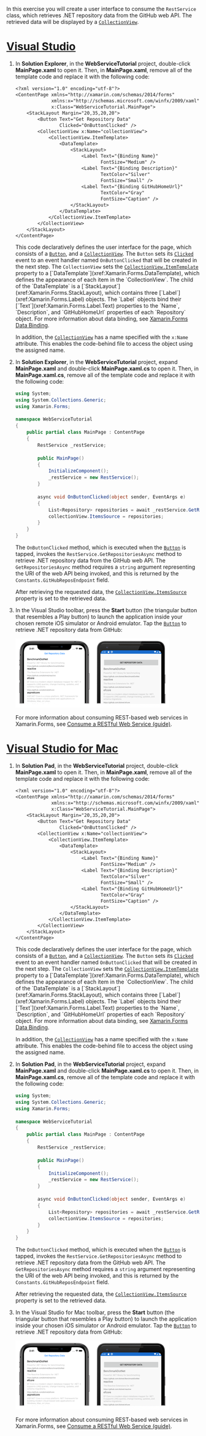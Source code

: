 In this exercise you will create a user interface to consume the `RestService` class, which retrieves .NET repository data from the GitHub web API. The retrieved data will be displayed by a [`CollectionView`](xref:Xamarin.Forms.CollectionView).

# [Visual Studio](#tab/vswin)

1. In **Solution Explorer**, in the **WebServiceTutorial** project, double-click **MainPage.xaml** to open it. Then, in **MainPage.xaml**, remove all of the template code and replace it with the following code:

    ```xaml
    <?xml version="1.0" encoding="utf-8"?>
    <ContentPage xmlns="http://xamarin.com/schemas/2014/forms"
                 xmlns:x="http://schemas.microsoft.com/winfx/2009/xaml"
                 x:Class="WebServiceTutorial.MainPage">
        <StackLayout Margin="20,35,20,20">
            <Button Text="Get Repository Data"
                    Clicked="OnButtonClicked" />
            <CollectionView x:Name="collectionView">
                <CollectionView.ItemTemplate>
                    <DataTemplate>
                        <StackLayout>
                            <Label Text="{Binding Name}"
                                   FontSize="Medium" />
                            <Label Text="{Binding Description}"
                                   TextColor="Silver"
                                   FontSize="Small" />
                            <Label Text="{Binding GitHubHomeUrl}"
                                   TextColor="Gray"
                                   FontSize="Caption" />
                        </StackLayout>
                    </DataTemplate>
                </CollectionView.ItemTemplate>
            </CollectionView>
        </StackLayout>
    </ContentPage>
    ```

    This code declaratively defines the user interface for the page, which consists of a [`Button`](xref:Xamarin.Forms.Button), and a [`CollectionView`](xref:Xamarin.Forms.CollectionView). The `Button` sets its [`Clicked`](xref:Xamarin.Forms.Button.Clicked) event to an event handler named `OnButtonClicked` that will be created in the next step. The `CollectionView` sets the [`CollectionView.ItemTemplate`](xref:Xamarin.Forms.ItemsView`1.ItemTemplate) property to a [`DataTemplate`](xref:Xamarin.Forms.DataTemplate), which defines the appearance of each item in the `CollectionView`. The child of the `DataTemplate` is a [`StackLayout`](xref:Xamarin.Forms.StackLayout), which contains three [`Label`](xref:Xamarin.Forms.Label) objects. The `Label` objects bind their [`Text`](xref:Xamarin.Forms.Label.Text) properties to the `Name`, `Description`, and `GitHubHomeUrl` properties of each `Repository` object. For more information about data binding, see [Xamarin.Forms Data Binding](~/xamarin-forms/app-fundamentals/data-binding/index.md).

    In addition, the [`CollectionView`](xref:Xamarin.Forms.CollectionView) has a name specified with the `x:Name` attribute. This enables the code-behind file to access the object using the assigned name.

1. In **Solution Explorer**, in the **WebServiceTutorial** project, expand **MainPage.xaml** and double-click **MainPage.xaml.cs** to open it. Then, in **MainPage.xaml.cs**, remove all of the template code and replace it with the following code:

    ```csharp
    using System;
    using System.Collections.Generic;
    using Xamarin.Forms;

    namespace WebServiceTutorial
    {
        public partial class MainPage : ContentPage
        {
            RestService _restService;

            public MainPage()
            {
                InitializeComponent();
                _restService = new RestService();
            }

            async void OnButtonClicked(object sender, EventArgs e)
            {
                List<Repository> repositories = await _restService.GetRepositoriesAsync(Constants.GitHubReposEndpoint);
                collectionView.ItemsSource = repositories;
            }
        }
    }
    ```

    The `OnButtonClicked` method, which is executed when the [`Button`](xref:Xamarin.Forms.Button) is tapped, invokes the `RestService.GetRepositoriesAsync` method to retrieve .NET repository data from the GitHub web API. The `GetRepositoriesAsync` method requires a `string` argument representing the URI of the web API being invoked, and this is returned by the `Constants.GitHubReposEndpoint` field.

    After retrieving the requested data, the [`CollectionView.ItemsSource`](xref:Xamarin.Forms.ItemsView`1.ItemsSource) property is set to the retrieved data.

1. In the Visual Studio toolbar, press the **Start** button (the triangular button that resembles a Play button) to launch the application inside your chosen remote iOS simulator or Android emulator. Tap the [`Button`](xref:Xamarin.Forms.Button) to retrieve .NET repository data from GitHub:

    [![Screenshot of GitHub .NET repositories, on iOS and Android](../images/consume-web-service.png)](../images/consume-web-service-large.png#lightbox)

    For more information about consuming REST-based web services in Xamarin.Forms, see [Consume a RESTful Web Service (guide)](~/xamarin-forms/data-cloud/web-services/rest.md).

# [Visual Studio for Mac](#tab/vsmac)

1. In **Solution Pad**, in the **WebServiceTutorial** project, double-click **MainPage.xaml** to open it. Then, in **MainPage.xaml**, remove all of the template code and replace it with the following code:

    ```xaml
    <?xml version="1.0" encoding="utf-8"?>
    <ContentPage xmlns="http://xamarin.com/schemas/2014/forms"
                 xmlns:x="http://schemas.microsoft.com/winfx/2009/xaml"
                 x:Class="WebServiceTutorial.MainPage">
        <StackLayout Margin="20,35,20,20">
            <Button Text="Get Repository Data"
                    Clicked="OnButtonClicked" />
            <CollectionView x:Name="collectionView">
                <CollectionView.ItemTemplate>
                    <DataTemplate>
                        <StackLayout>
                            <Label Text="{Binding Name}"
                                   FontSize="Medium" />
                            <Label Text="{Binding Description}"
                                   TextColor="Silver"
                                   FontSize="Small" />
                            <Label Text="{Binding GitHubHomeUrl}"
                                   TextColor="Gray"
                                   FontSize="Caption" />
                        </StackLayout>
                    </DataTemplate>
                </CollectionView.ItemTemplate>
            </CollectionView>
        </StackLayout>
    </ContentPage>
    ```

    This code declaratively defines the user interface for the page, which consists of a [`Button`](xref:Xamarin.Forms.Button), and a [`CollectionView`](xref:Xamarin.Forms.CollectionView). The `Button` sets its [`Clicked`](xref:Xamarin.Forms.Button.Clicked) event to an event handler named `OnButtonClicked` that will be created in the next step. The `CollectionView` sets the [`CollectionView.ItemTemplate`](xref:Xamarin.Forms.ItemsView`1.ItemTemplate) property to a [`DataTemplate`](xref:Xamarin.Forms.DataTemplate), which defines the appearance of each item in the `CollectionView`. The child of the `DataTemplate` is a [`StackLayout`](xref:Xamarin.Forms.StackLayout), which contains three [`Label`](xref:Xamarin.Forms.Label) objects. The `Label` objects bind their [`Text`](xref:Xamarin.Forms.Label.Text) properties to the `Name`, `Description`, and `GitHubHomeUrl` properties of each `Repository` object. For more information about data binding, see [Xamarin.Forms Data Binding](~/xamarin-forms/app-fundamentals/data-binding/index.md).

    In addition, the [`CollectionView`](xref:Xamarin.Forms.CollectionView) has a name specified with the `x:Name` attribute. This enables the code-behind file to access the object using the assigned name.

1. In **Solution Pad**, in the **WebServiceTutorial** project, expand **MainPage.xaml** and double-click **MainPage.xaml.cs** to open it. Then, in **MainPage.xaml.cs**, remove all of the template code and replace it with the following code:

    ```csharp
    using System;
    using System.Collections.Generic;
    using Xamarin.Forms;

    namespace WebServiceTutorial
    {
        public partial class MainPage : ContentPage
        {
            RestService _restService;

            public MainPage()
            {
                InitializeComponent();
                _restService = new RestService();
            }

            async void OnButtonClicked(object sender, EventArgs e)
            {
                List<Repository> repositories = await _restService.GetRepositoriesAsync(Constants.GitHubReposEndpoint);
                collectionView.ItemsSource = repositories;
            }
        }
    }
    ```

    The `OnButtonClicked` method, which is executed when the [`Button`](xref:Xamarin.Forms.Button) is tapped, invokes the `RestService.GetRepositoriesAsync` method to retrieve .NET repository data from the GitHub web API. The `GetRepositoriesAsync` method requires a `string` argument representing the URI of the web API being invoked, and this is returned by the `Constants.GitHubReposEndpoint` field.

    After retrieving the requested data, the [`CollectionView.ItemsSource`](xref:Xamarin.Forms.ItemsView`1.ItemsSource) property is set to the retrieved data.

1. In the Visual Studio for Mac toolbar, press the **Start** button (the triangular button that resembles a Play button) to launch the application inside your chosen iOS simulator or Android emulator. Tap the [`Button`](xref:Xamarin.Forms.Button) to retrieve .NET repository data from GitHub:

    [![Screenshot of GitHub .NET repositories, on iOS and Android](../images/consume-web-service.png)](../images/consume-web-service-large.png#lightbox)

    For more information about consuming REST-based web services in Xamarin.Forms, see [Consume a RESTful Web Service (guide)](~/xamarin-forms/data-cloud/web-services/rest.md).

